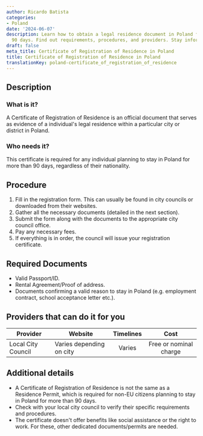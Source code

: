 ```yaml
---
author: Ricardo Batista
categories:
- Poland
date: '2024-06-07'
description: Learn how to obtain a legal residence document in Poland for stays over
  90 days. Find out requirements, procedures, and providers. Stay informed!
draft: false
meta_title: Certificate of Registration of Residence in Poland
title: Certificate of Registration of Residence in Poland
translationKey: poland-certificate_of_registration_of_residence
---
```



## Description
### What is it?
A Certificate of Registration of Residence is an official document that serves as evidence of a individual's legal residence within a particular city or district in Poland.

### Who needs it?
This certificate is required for any individual planning to stay in Poland for more than 90 days, regardless of their nationality.

## Procedure
1. Fill in the registration form. This can usually be found in city councils or downloaded from their websites.
2. Gather all the necessary documents (detailed in the next section).
3. Submit the form along with the documents to the appropriate city council office.
4. Pay any necessary fees.
5. If everything is in order, the council will issue your registration certificate.

## Required Documents
- Valid Passport/ID.
- Rental Agreement/Proof of address.
- Documents confirming a valid reason to stay in Poland (e.g. employment contract, school acceptance letter etc.).

## Providers that can do it for you

| Provider        |     Website                                |     Timelines    |       Cost      |
| --------------- | ---------------------------------- |  :-------------: | :-------------: |
| Local City Council      |  Varies depending on city        |      Varies      |    Free or nominal charge     |

## Additional details
- A Certificate of Registration of Residence is not the same as a Residence Permit, which is required for non-EU citizens planning to stay in Poland for more than 90 days.
- Check with your local city council to verify their specific requirements and procedures.
- The certificate doesn't offer benefits like social assistance or the right to work. For these, other dedicated documents/permits are needed.